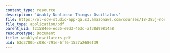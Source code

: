 ```yaml
---
content_type: resource
description: 'Weakly Nonlinear Things: Oscillators'
file: https://ol-ocw-studio-app-qa.s3.amazonaws.com/courses/18-385j-nonlinear-dynamics-and-chaos-fall-2004/63d3700bc08c791e6ff61537a2686f39_weaklynloscilators.pdf
file_type: application/pdf
parent_uid: f21584ee-ed35-e9d3-463c-af38d99814a8
resourcetype: Document
title: weaklynloscilators.pdf
uid: 63d3700b-c08c-791e-6ff6-1537a2686f39
---
```

